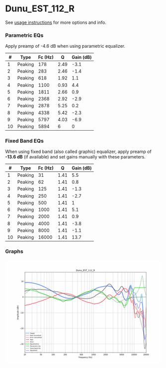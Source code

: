 # Dunu_EST_112_R
See [usage instructions](https://github.com/jaakkopasanen/AutoEq#usage) for more options and info.

### Parametric EQs
Apply preamp of -4.6 dB when using parametric equalizer.

|   # | Type    |   Fc (Hz) |    Q |   Gain (dB) |
|-----|---------|-----------|------|-------------|
|   1 | Peaking |       178 | 2.49 |        -3.1 |
|   2 | Peaking |       283 | 2.46 |        -1.4 |
|   3 | Peaking |       618 | 1.92 |         1.1 |
|   4 | Peaking |      1100 | 0.93 |         4.4 |
|   5 | Peaking |      1811 | 2.66 |         0.9 |
|   6 | Peaking |      2368 | 2.92 |        -2.9 |
|   7 | Peaking |      2878 | 5.25 |         0.2 |
|   8 | Peaking |      4338 | 5.42 |        -2.3 |
|   9 | Peaking |      5797 | 4.03 |        -6.9 |
|  10 | Peaking |      5894 | 6    |         0   |

### Fixed Band EQs
When using fixed band (also called graphic) equalizer, apply preamp of **-13.6 dB** (if available) and set gains manually with these parameters.

|   # | Type    |   Fc (Hz) |    Q |   Gain (dB) |
|-----|---------|-----------|------|-------------|
|   1 | Peaking |        31 | 1.41 |         5.5 |
|   2 | Peaking |        62 | 1.41 |         0.8 |
|   3 | Peaking |       125 | 1.41 |        -1.3 |
|   4 | Peaking |       250 | 1.41 |        -2.7 |
|   5 | Peaking |       500 | 1.41 |         1   |
|   6 | Peaking |      1000 | 1.41 |         5.1 |
|   7 | Peaking |      2000 | 1.41 |         0.9 |
|   8 | Peaking |      4000 | 1.41 |        -3.8 |
|   9 | Peaking |      8000 | 1.41 |        -1.1 |
|  10 | Peaking |     16000 | 1.41 |        13.7 |

### Graphs
![](./Dunu_EST_112_R.png)
